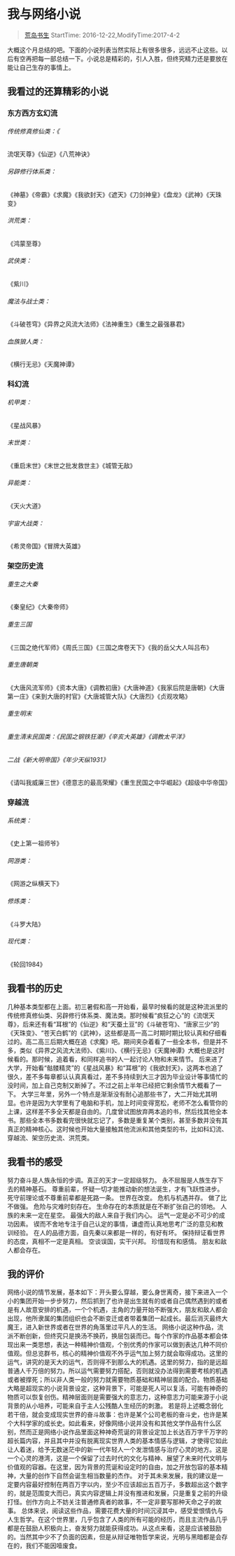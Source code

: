 # 我与网络小说
> [荒岛书生](http://www.lidaxiang.cn/)
> StartTime: 2016-12-22,ModifyTime:2017-4-2

大概这个月总结的吧。下面的小说列表当然实际上有很多很多，远远不止这些。以后有空再把每一部总结一下。小说总是精彩的，引人入胜，但终究精力还是要放在能让自己生存的事情上。
## 我看过的还算精彩的小说

### 东方西方玄幻流
###### 传统修真修仙类：《
流氓天尊》《仙逆》《八荒神诀》
###### 另辟修行体系类：
《神墓》《帝霸》《求魔》《我欲封天》《遮天》《刀剑神皇》《盘龙》《武神》《天珠变》
###### 洪荒类：
《鸿蒙至尊》
###### 武侠类：
《紫川》
###### 魔法与战士类：
《斗破苍穹》《异界之风流大法师》《法神重生》《重生之最强暴君》
###### 血族狼人类：
《横行无忌》《天魔神谭》

### 科幻流
###### 机甲类：
《星战风暴》
###### 末世类：
《重启末世》《末世之批发救世主》《城管无敌》
###### 异能类：
《天火大道》
###### 宇宙大战类：
《希灵帝国》《冒牌大英雄》
### 架空历史流
###### 重生之大秦
《秦皇纪》《大秦帝师》
###### 重生三国
《三国之绝代军师》《周氏三国》《三国之席卷天下》《我的岳父大人叫吕布》
###### 重生唐朝类
《大唐风流军师》《资本大唐》《调教初唐》《大唐神道》《我家后院是唐朝》《大唐第一庄》《来到大唐的村官》《大唐城管大队》《大唐烈》《贞观攻略》
###### 重生明末
###### 重生清末民国类：《民国之钢铁狂潮》《辛亥大英雄》《调教太平洋》
###### 二战《新大明帝国》《年少天纵1931》
《请叫我威廉三世》《德意志的最高荣耀》《重生民国之中华崛起》《超级中华帝国》

### 穿越流
###### 系统类：
《史上第一祖师爷》
###### 网游类：
《网游之纵横天下》
###### 修炼类：
《斗罗大陆》
###### 现代类：
《轮回1984》

## 我看书的历史
几种基本类型都在上面。初三暑假和高一开始看，最早时候看的就是这种流派里的传统修真修仙类、另辟修行体系类、魔法类。那时候看“疯狂之心”的《流氓天尊》，后来还有看“耳根”的《仙逆》和“天蚕土豆”的《斗破苍穹》、“唐家三少”的《天珠变》、“苍天白鹤”的《武神》，这些都是高一高二时期时期比较认真和仔细看过的。高二高三后期大概在追《求魔》吧。期间夹杂着看了一些全本书，但是并不多，类似《异界之风流大法师》、《紫川》、《横行无忌》《天魔神谭》大概也是这时候看的。那时候，追着看，和同样追书的人一起讨论人物和未来情节。
后来进了大学，开始看“骷髅精灵”的《星战风暴》和“耳根”的《我欲封天》，这两本也追了很久，差不多每章都认认真真看过，差不多持续到大三才因为毕业设计等事情忙的没时间，加上自己克制又断掉了。不过之前上半年已经把它剩余情节大概看了一下。
大学三年里，另外一个特点是渐渐没有耐心追那些书了，大二开始尤其明显。也许是因为大学里有了电脑和手机，加上时间变得宽松，老师不怎么看管你的上课，这样差不多全天都是自由的。几度曾试图放弃两本追的书，然后找其他全本书。那些全本书多数看完很快就忘记了，多数是重复某个类别，甚至多数并没有其真正的精神核心。这时候也开始大量接触其他流派和其他类型的书，比如科幻流、穿越流、架空历史流、洪荒类。

## 我看书的感受
努力奋斗是人族永恒的步调。真正的天才一定超级努力。
永不屈服是人族生存下去的精神基石。
尊重前辈，怀疑一切才能推动新的想法诞生，才有飞跃性进步。死守前理论或不尊重前辈都是死路一条。
世界在改变。
危机与机遇并存。
做了比不做强。
危险与灾难时刻存在。
生命存在的本质就是在不断扩张自己的领地。
人族的未来一定在星空。
最强大的敌人来自于我们内心。
运气一定是必不可少的成功因素。
锲而不舍地专注于自己认定的事情，谦虚而认真地思考广泛的意见和教训经验。
在人的品德方面，自先秦以来都是一样的，有好有坏。
保持辩证看世界的态度，真相不一定是真相。
空谈误国，实干兴邦。
珍惜现有和感情。
朋友和敌人都会存在。

## 我的评价
网络小说的情节发展，基本如下：开头要么穿越，要么身世离奇，接下来进入一个小的集团开始一步步努力，然后抓到了也许是出生就有的或者自己偶然遇到的或者是有人故意安排的机遇，一个个机遇，主角的力量开始不断强大，朋友和敌人都会出现，他所隶属的集团组织也会不断变迁或者带着集团一起成长。最后消灭最终大魔王，进入新世界或者在世界的角落里过平凡人的生活。
网络小说这种作品，流派不断创新，但终究只是换汤不换药，换层包装而已。每个作家的作品基本都会体现出来一类思想，表达一种精神价值观，个别优秀的作家可以做到表达几种不同价值观。但总览群书，核心的精神价值观不外乎运气加上努力就会取得成功。这里的运气，讲究的是天大的运气，否则得不到那么大的机遇。这里的努力，指的是远超普通人千万倍的努力。所以运气需要努力搭配，否则就没办法得到需要考核的机遇或者被撑死；所以非人类一般的努力就需要物质基础和精神层面的配合。物质基础大略是超现实的小说背景设定，这种背景下，可能是死人可以复活，可能有神奇的物质可以恢复创伤。精神层面则是需要强大的意志力，这种意志力可能来源于小说背景的从小培养，可能来自于主人公残酷人生经历的刺激。
若是将上述概念弱化若干倍，就会变成现实世界的奋斗故事：也许是某个公司老板的奋斗史，也许是某个大科学家的成长史。如此看来，好像网络小说并没有和其他文学作品有什么区别，然而正是网络小说作品里面这种神奇荒诞的背景设定加上长达百万字千万字的超长篇内容，并且其中并没有脱离现实世界人类的基本情感与逻辑，才使得它如此让人着迷，给予无数迷茫中的新一代年轻人一个发泄情感与治疗心灵的地方。这是一个心灵的港湾，这是一个保留了过去时代的文化与精神、展望了未来时代文明与价值观的容器。在这里，因为背景的荒诞和设定时的自由，加之开放包容的基本精神，大量的创作下自然会诞生相当数量的杰作。
对于其未来发展，我的建议是一定要内容最好控制在两百万字以内，至少不应该超出五百万子，多数超出这个数字的，就是范围变大而已，真实内容逻辑上并没有推进和发展，只是重复之前的升级打怪。创作方向上不妨关注普通修真者的故事，不一定非要写那种天命之子的故事。
总体来说，阅读这些作品，需要花费大量的时间沉浸其中，感受爱恨情仇与人生哲学。在这个世界里，几乎包含了人类的所有可能的经历，而且主流作品几乎都是在鼓励人积极向上，奋发努力就能获得成功。从这点来看，这是应该被鼓励的。当然其中少不了负面的因素，但是从辩证唯物哲学来说，光明与黑暗都是会存在的，我们不能因噎废食。



